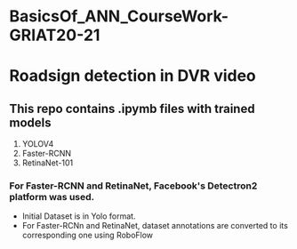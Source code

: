 # BasicsOf_ANN_CourseWork-GRIAT20-21
# Roadsign detection in DVR video
## This repo contains .ipymb files with trained models
1. YOLOV4
2. Faster-RCNN
2. RetinaNet-101
###  For Faster-RCNN and RetinaNet, Facebook's Detectron2 platform was used.
- Initial Dataset is in Yolo format.
- For Faster-RCNn and RetinaNet, dataset annotations are converted to its corresponding one using RoboFlow
